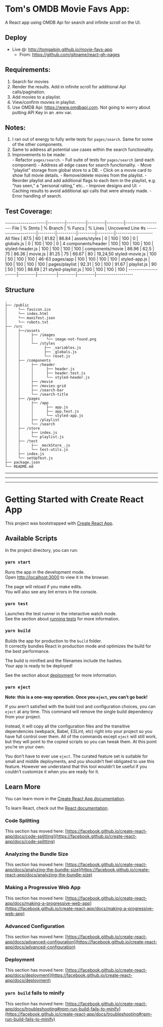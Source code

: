 # Tom's OMDB Movie Favs App:
A React app using OMDB Api for search and infinite scroll on the UI.

## Deploy
- Live @: http://tomgalpin.github.io/movie-favs-app
  - From: https://github.com/gitname/react-gh-pages

## Requirements:
  1. Search for movies
  2. Render the results.  Add in infinite scroll for additional Api calls/pagination.
  3. Add movies to a playlist.  
  4. View/confirm movies in playlist.
  5.  Use OMDB Api: https://www.omdbapi.com.  Not going to worry about putting API Key in an .env var.

## Notes:
  1. I ran out of energy to fully write tests for `pages/search`.  Same for some of the other components.
  2. Same to address all potential use cases within the search functionality.
  3. Improvements to be made:  
    - Refactor `pages/search`.
    - Full suite of tests for `pages/search` (and each component)
    - Address all edge cases for search functionality.
    - Move "playlist" storage from global store to a DB.
    - Click on a movie card to show full movie details.
    - Remove/delete movies from the playlist.
    - Reorder playlist and add additional flags to each item in the playlist, e.g. "has seen," a "personal rating," etc..
    - Improve designs and UI.
    - Caching results to avoid additional api calls that were already made.
    - Error handling of search.

## Test Coverage:
---------------------|---------|----------|---------|---------|-------------------
File | % Stmts | % Branch | % Funcs | % Lines | Uncovered Line #s
---------------------|---------|----------|---------|---------|-------------------
All files | 87.5 | 60 | 81.82 | 86.84 |
assets/styles | 0 | 100 | 100 | 0 |
globals.js | 0 | 100 | 100 | 0 | 4
components/header | 100 | 100 | 100 | 100 |
styled-header.js | 100 | 100 | 100 | 100 |
components/movie | 86.96 | 62.5 | 75 | 86.36 |
movie.js | 81.25 | 75 | 66.67 | 80 | 19,24,50
styled-movie.js | 100 | 50 | 100 | 100 | 46-63
pages/app | 100 | 100 | 100 | 100 |
styled-app.js | 100 | 100 | 100 | 100 |
pages/playlist | 92.31 | 50 | 100 | 91.67 |
playlist.js | 90 | 50 | 100 | 88.89 | 21
styled-playlist.js | 100 | 100 | 100 | 100 |
---------------------|---------|----------|---------|---------|-------------------


## Structure
    .
    ├── /public
    │     └── favicon.ico
    │     └── index.html
    │     └── manifest.json
    │     └── robots.txt
    ├── /src
    │     ├──/assets
    │     │     ├── /images
    │     │     │      └── image-not-found.png
    │     │     └── /styles
    │     │           ├── _variables.js
    │     │           ├── _globals.js
    │     │           └── reset.js
    │     ├── /components
    │     │     ├── /header
    │     │     │      ├── header.js
    │     │     │      ├── header.test.js
    │     │     │      └── styled-header.js
    │     │     ├── /movie
    │     │     ├── /movies-grid
    │     │     ├── /search-bar
    │     │     └── /search-title
    │     ├── /pages
    │     │     ├── /app
    │     │     │      ├── app.js
    │     │     │      ├── app.test.js
    │     │     │      └── styled-app.js
    │     │     ├── /playlist
    │     │     └── /search
    │     ├── /store
    │     │     ├── index.js
    │     │     └── playlist.js
    │     ├── /test
    │     │     ├── _mockStore_.js
    │     │     └── test-utils.js
    │     ├── index.js
    │     └── setUpTest.js
    ├── package.json
    └── README.md

---
---
---

# Getting Started with Create React App

This project was bootstrapped with [Create React App](https://github.com/facebook/create-react-app).

## Available Scripts

In the project directory, you can run:

### `yarn start`

Runs the app in the development mode.\
Open [http://localhost:3000](http://localhost:3000) to view it in the browser.

The page will reload if you make edits.\
You will also see any lint errors in the console.

### `yarn test`

Launches the test runner in the interactive watch mode.\
See the section about [running tests](https://facebook.github.io/create-react-app/docs/running-tests) for more information.

### `yarn build`

Builds the app for production to the `build` folder.\
It correctly bundles React in production mode and optimizes the build for the best performance.

The build is minified and the filenames include the hashes.\
Your app is ready to be deployed!

See the section about [deployment](https://facebook.github.io/create-react-app/docs/deployment) for more information.

### `yarn eject`

**Note: this is a one-way operation. Once you `eject`, you can’t go back!**

If you aren’t satisfied with the build tool and configuration choices, you can `eject` at any time. This command will remove the single build dependency from your project.

Instead, it will copy all the configuration files and the transitive dependencies (webpack, Babel, ESLint, etc) right into your project so you have full control over them. All of the commands except `eject` will still work, but they will point to the copied scripts so you can tweak them. At this point you’re on your own.

You don’t have to ever use `eject`. The curated feature set is suitable for small and middle deployments, and you shouldn’t feel obligated to use this feature. However we understand that this tool wouldn’t be useful if you couldn’t customize it when you are ready for it.

## Learn More

You can learn more in the [Create React App documentation](https://facebook.github.io/create-react-app/docs/getting-started).

To learn React, check out the [React documentation](https://reactjs.org/).

### Code Splitting

This section has moved here: [https://facebook.github.io/create-react-app/docs/code-splitting](https://facebook.github.io/create-react-app/docs/code-splitting)

### Analyzing the Bundle Size

This section has moved here: [https://facebook.github.io/create-react-app/docs/analyzing-the-bundle-size](https://facebook.github.io/create-react-app/docs/analyzing-the-bundle-size)

### Making a Progressive Web App

This section has moved here: [https://facebook.github.io/create-react-app/docs/making-a-progressive-web-app](https://facebook.github.io/create-react-app/docs/making-a-progressive-web-app)

### Advanced Configuration

This section has moved here: [https://facebook.github.io/create-react-app/docs/advanced-configuration](https://facebook.github.io/create-react-app/docs/advanced-configuration)

### Deployment

This section has moved here: [https://facebook.github.io/create-react-app/docs/deployment](https://facebook.github.io/create-react-app/docs/deployment)

### `yarn build` fails to minify

This section has moved here: [https://facebook.github.io/create-react-app/docs/troubleshooting#npm-run-build-fails-to-minify](https://facebook.github.io/create-react-app/docs/troubleshooting#npm-run-build-fails-to-minify)
